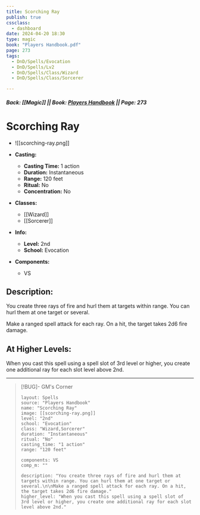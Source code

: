 ```yaml
---
title: Scorching Ray
publish: true
cssclass:
  - dashboard
date: 2024-04-20 18:30
type: magic
book: "Players Handbook.pdf"
page: 273
tags:
  - DnD/Spells/Evocation
  - DnD/Spells/Lv2
  - DnD/Spells/Class/Wizard
  - DnD/Spells/Class/Sorcerer

---
```


##### Back: [[Magic]] || Book: [Players Handbook](https://drive.google.com/drive/folders/1O5bhpYizcIT5xxAoLOuzCRht_PVS7VSG?usp=sharing) || Page: 273

# Scorching Ray
- ![[scorching-ray.png]]
- **Casting:**
    - **Casting Time:** 1 action
    - **Duration:** Instantaneous
    - **Range:** 120 feet
    - **Ritual:** No
    - **Concentration:** No
- **Classes:**
    - [[Wizard]]
    - [[Sorcerer]]

- **Info:**
    - **Level:** 2nd
    - **School:** Evocation
- **Components:**
    - VS


## Description:
You create three rays of fire and hurl them at targets within range. You can hurl them at one target or several.

Make a ranged spell attack for each ray. On a hit, the target takes 2d6 fire damage.

## At Higher Levels:
When you cast this spell using a spell slot of 3rd level or higher, you create one additional ray for each slot level above 2nd.

---

> [!BUG]- GM's Corner
>
> ```statblock
> layout: Spells
> source: "Players Handbook"
> name: "Scorching Ray"
> image: [[scorching-ray.png]]
> level: "2nd"
> school: "Evocation"
> class: "Wizard,Sorcerer"
> duration: "Instantaneous"
> ritual: "No"
> casting_time: "1 action"
> range: "120 feet"
>
> components: VS
> comp_m: ""
>
> description: "You create three rays of fire and hurl them at targets within range. You can hurl them at one target or several.\n\nMake a ranged spell attack for each ray. On a hit, the target takes 2d6 fire damage."
> higher_level: "When you cast this spell using a spell slot of 3rd level or higher, you create one additional ray for each slot level above 2nd."
> ```
